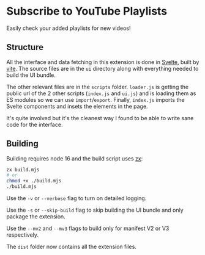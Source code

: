 # Subscribe to YouTube Playlists

Easily check your added playlists for new videos!

## Structure

All the interface and data fetching in this extension is done in [Svelte](https://svelte.dev/), built by [vite](https://vitejs.dev/). The source files are in the `ui` directory along with everything needed to build the UI bundle.

The other relevant files are in the `scripts` folder. `loader.js` is getting the public url of the 2 other scripts (`index.js` and `ui.js`) and is loading them as ES modules so we can use `import`/`export`. Finally, `index.js` imports the Svelte components and insets the elements in the page.

It's quite involved but it's the cleanest way I found to be able to write sane code for the interface.

## Building

Building requires node 16 and the build script uses [zx](https://www.npmjs.com/package/zx):

```sh
zx build.mjs
# or
chmod +x ./build.mjs
./build.mjs
```

Use the `-v` or `--verbose` flag to turn on detailed logging.

Use the `-s` or `--skip-build` flag to skip building the UI bundle and only package the extension.

Use the `--mv2` and `--mv3` flags to build only for manifest V2 or V3 respectively.

The `dist` folder now contains all the extension files.
